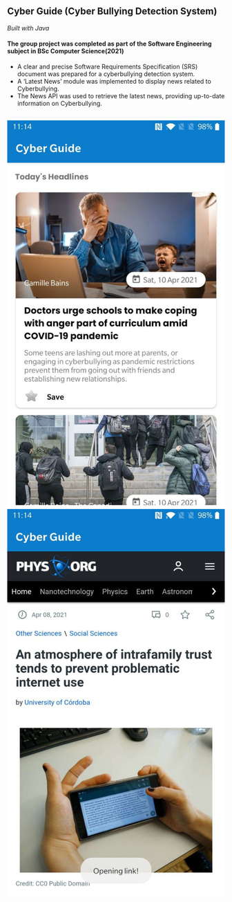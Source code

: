 ## Cyber Guide (Cyber Bullying Detection System)

<em>Built with Java</em>

<h4>The group project was completed as part of the Software Engineering subject in BSc Computer Science(2021)</h4>

- A clear and precise Software Requirements Specification (SRS) document was prepared for a cyberbullying detection system.
- A ‘Latest News’ module was implemented to display news related to Cyberbullying.
- The News API was used to retrieve the latest news, providing up-to-date information on Cyberbullying.
<br/>
<img src="./app/one.jpg" alt="demoone"/>
<img src="./app/two.jpg" alt="demotwo"/>

